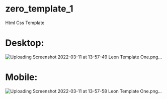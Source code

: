 # zero_template_1
Html Css Template

# Desktop:
![Uploading Screenshot 2022-03-11 at 13-57-49 Leon Template One.png…]()

# Mobile:
![Uploading Screenshot 2022-03-11 at 13-57-58 Leon Template One.png…]()
